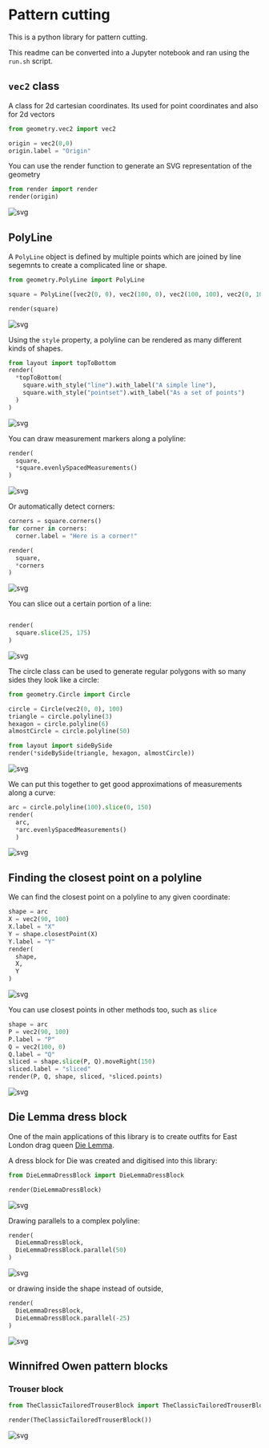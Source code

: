 # Pattern cutting

This is a python library for pattern cutting.

This readme can be converted into a Jupyter notebook and ran using the
`run.sh` script.

## `vec2` class

A class for 2d cartesian coordinates. Its used for point coordinates and
also for 2d vectors


```python
from geometry.vec2 import vec2

origin = vec2(0,0)
origin.label = "Origin"

```

You can use the render function to generate an SVG representation of the
geometry


```python
from render import render
render(origin)
```




    
![svg](readme_files/readme_3_0.svg)
    



## PolyLine

A `PolyLine` object is defined by multiple points which are joined by
line segemnts to create a complicated line or shape.


```python
from geometry.PolyLine import PolyLine

square = PolyLine([vec2(0, 0), vec2(100, 0), vec2(100, 100), vec2(0, 100), vec2(0, 0)])

render(square)
```




    
![svg](readme_files/readme_5_0.svg)
    



Using the `style` property, a polyline can be rendered as many different
kinds of shapes.


```python
from layout import topToBottom
render(
  *topToBottom(
    square.with_style("line").with_label("A simple line"),
    square.with_style("pointset").with_label("As a set of points")
  )
)
```




    
![svg](readme_files/readme_7_0.svg)
    



You can draw measurement markers along a polyline:


```python
render(
  square, 
  *square.evenlySpacedMeasurements()
)
```




    
![svg](readme_files/readme_9_0.svg)
    



Or automatically detect corners:


```python
corners = square.corners()
for corner in corners:
  corner.label = "Here is a corner!"

render(
  square,
  *corners
)
```




    
![svg](readme_files/readme_11_0.svg)
    



You can slice out a certain portion of a line:


```python

render(
  square.slice(25, 175)
)
```




    
![svg](readme_files/readme_13_0.svg)
    



The circle class can be used to generate regular polygons with so many
sides they look like a circle:


```python
from geometry.Circle import Circle

circle = Circle(vec2(0, 0), 100)
triangle = circle.polyline(3)
hexagon = circle.polyline(6)
almostCircle = circle.polyline(50)

from layout import sideBySide
render(*sideBySide(triangle, hexagon, almostCircle))
```




    
![svg](readme_files/readme_15_0.svg)
    



We can put this together to get good approximations of measurements
along a curve:


```python
arc = circle.polyline(100).slice(0, 150)
render(
  arc,
  *arc.evenlySpacedMeasurements()
  )
```




    
![svg](readme_files/readme_17_0.svg)
    



## Finding the closest point on a polyline

We can find the closest point on a polyline to any given coordinate:


```python
shape = arc
X = vec2(90, 100)
X.label = "X"
Y = shape.closestPoint(X)
Y.label = "Y"
render(
  shape,
  X,
  Y
)
```




    
![svg](readme_files/readme_19_0.svg)
    



You can use closest points in other methods too, such as `slice`


```python
shape = arc
P = vec2(90, 100)
P.label = "P"
Q = vec2(100, 0)
Q.label = "Q"
sliced = shape.slice(P, Q).moveRight(150)
sliced.label = "sliced"
render(P, Q, shape, sliced, *sliced.points)
```




    
![svg](readme_files/readme_21_0.svg)
    



## Die Lemma dress block

One of the main applications of this library is to create outfits for
East London drag queen [Die
Lemma](https://www.instagram.com/die.lemma/).

A dress block for Die was created and digitised into this library:


```python
from DieLemmaDressBlock import DieLemmaDressBlock

render(DieLemmaDressBlock)
```




    
![svg](readme_files/readme_23_0.svg)
    



Drawing parallels to a complex polyline:


```python
render(
  DieLemmaDressBlock,
  DieLemmaDressBlock.parallel(50)
)
```




    
![svg](readme_files/readme_25_0.svg)
    



or drawing inside the shape instead of outside,


```python
render(
  DieLemmaDressBlock,
  DieLemmaDressBlock.parallel(-25)
)
```




    
![svg](readme_files/readme_27_0.svg)
    



## Winnifred Owen pattern blocks

### Trouser block


```python
from TheClassicTailoredTrouserBlock import TheClassicTailoredTrouserBlock

render(TheClassicTailoredTrouserBlock())
```




    
![svg](readme_files/readme_29_0.svg)
    



